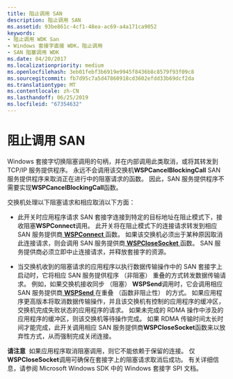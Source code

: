 ```yaml
---
title: 阻止调用 SAN
description: 阻止调用 SAN
ms.assetid: 93be861c-4cf1-48ea-ac69-a4a171ca9052
keywords:
- 阻止调用 WDK San
- Windows 套接字直接 WDK，阻止调用
- SAN 阻塞调用 WDK
ms.date: 04/20/2017
ms.localizationpriority: medium
ms.openlocfilehash: 3eb01febf3b6919e9945f8436b8c8579f93f09c8
ms.sourcegitcommit: fb7d95c7a5d47860918cd3602efdd33b69dcf2da
ms.translationtype: MT
ms.contentlocale: zh-CN
ms.lasthandoff: 06/25/2019
ms.locfileid: "67354632"
---
```

# <a name="blocking-calls-for-a-san"></a>阻止调用 SAN





Windows 套接字切换阻塞调用的句柄，并在内部调用此类取消，或将其转发到 TCP/IP 服务提供程序。 永远不会调用该交换机**WSPCancelBlockingCall** SAN 服务提供程序来取消正在进行中的阻塞请求的函数。 因此，SAN 服务提供程序不需要实现**WSPCancelBlockingCall**函数。

交换机处理以下阻塞请求和相应取消以下方面：

-   此开关时应用程序请求 SAN 套接字连接到特定的目标地址在阻止模式下，接收阻塞**WSPConnect**调用。 此开关将在阻止模式下的连接请求转发到相应 SAN 服务提供商[ **WSPConnect** ](https://docs.microsoft.com/previous-versions/windows/hardware/network/ff566275(v=vs.85))函数。 如果该交换机必须出于某种原因取消此连接请求，则会调用 SAN 服务提供商[ **WSPCloseSocket** ](https://docs.microsoft.com/previous-versions/windows/hardware/network/ff566273(v=vs.85))函数。 SAN 服务提供商必须立即中止连接请求，并释放套接字的资源。

-   当交换机收到的阻塞请求的应用程序以执行数据传输操作中的 SAN 套接字上启动时，它将相应 SAN 服务提供程序 （非阻塞） 重叠的方式转发数据传输请求。 例如，如果交换机接收同步 （阻塞） **WSPSend**调用时，它会调用相应 SAN 服务提供商[ **WSPSend** ](https://docs.microsoft.com/previous-versions/windows/hardware/network/ff566316(v=vs.85))在重叠 （函数非阻止性） 的方式。 如果应用程序更高版本将取消数据传输操作，并且该交换机有控制的应用程序的缓冲区，交换机完成失败状态的应用程序的请求。 如果未完成的 RDMA 操作中涉及的应用程序的缓冲区，则该交换机等待操作完成。 如果 RDMA 传输时间太长时间才能完成，此开关调用相应 SAN 服务提供商**WSPCloseSocket**函数来以放弃性方式，从而强制完成关闭连接。

**请注意**  如果应用程序取消阻塞调用，则它不能依赖于保留的连接。 仅**WSPCloseSocket**调用可确保在套接字上的阻塞请求取消后成功。 有关详细信息，请参阅 Microsoft Windows SDK 中的 Windows 套接字 SPI 文档。

 

 

 





